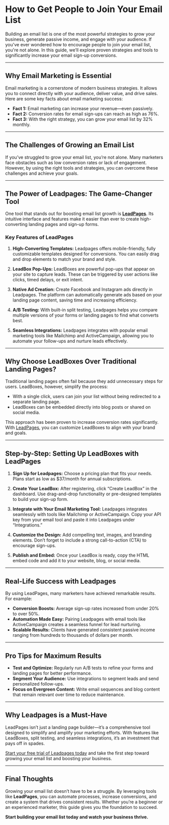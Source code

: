 # How to Get People to Join Your Email List

Building an email list is one of the most powerful strategies to grow your business, generate passive income, and engage with your audience. If you've ever wondered how to encourage people to join your email list, you're not alone. In this guide, we’ll explore proven strategies and tools to significantly increase your email sign-up conversions.

---

## Why Email Marketing is Essential

Email marketing is a cornerstone of modern business strategies. It allows you to connect directly with your audience, deliver value, and drive sales. Here are some key facts about email marketing success:
- **Fact 1:** Email marketing can increase your revenue—even passively.
- **Fact 2:** Conversion rates for email sign-ups can reach as high as 76%.
- **Fact 3:** With the right strategy, you can grow your email list by 32% monthly.

---

## The Challenges of Growing an Email List

If you’ve struggled to grow your email list, you’re not alone. Many marketers face obstacles such as low conversion rates or lack of engagement. However, by using the right tools and strategies, you can overcome these challenges and achieve your goals.

---

## The Power of Leadpages: The Game-Changer Tool

One tool that stands out for boosting email list growth is **[LeadPages](https://bit.ly/LEadPages)**. Its intuitive interface and features make it easier than ever to create high-converting landing pages and sign-up forms.

### Key Features of LeadPages
1. **High-Converting Templates:**
   Leadpages offers mobile-friendly, fully customizable templates designed for conversions. You can easily drag and drop elements to match your brand and style.
   
2. **LeadBox Pop-Ups:**
   LeadBoxes are powerful pop-ups that appear on your site to capture leads. These can be triggered by user actions like clicks, timed delays, or exit intent.

3. **Native Ad Creation:**
   Create Facebook and Instagram ads directly in Leadpages. The platform can automatically generate ads based on your landing page content, saving time and increasing efficiency.

4. **A/B Testing:**
   With built-in split testing, Leadpages helps you compare multiple versions of your forms or landing pages to find what converts best.

5. **Seamless Integrations:**
   Leadpages integrates with popular email marketing tools like Mailchimp and ActiveCampaign, allowing you to automate your follow-ups and nurture leads effectively.

---

## Why Choose LeadBoxes Over Traditional Landing Pages?

Traditional landing pages often fail because they add unnecessary steps for users. LeadBoxes, however, simplify the process:
- With a single click, users can join your list without being redirected to a separate landing page.
- LeadBoxes can be embedded directly into blog posts or shared on social media.

This approach has been proven to increase conversion rates significantly. With [LeadPages](https://bit.ly/LEadPages), you can customize LeadBoxes to align with your brand and goals.

---

## Step-by-Step: Setting Up LeadBoxes with LeadPages

1. **Sign Up for Leadpages:**
   Choose a pricing plan that fits your needs. Plans start as low as $37/month for annual subscriptions.

2. **Create Your LeadBox:**
   After registering, click “Create LeadBox” in the dashboard. Use drag-and-drop functionality or pre-designed templates to build your sign-up form.

3. **Integrate with Your Email Marketing Tool:**
   Leadpages integrates seamlessly with tools like Mailchimp or ActiveCampaign. Copy your API key from your email tool and paste it into Leadpages under “Integrations.”

4. **Customize the Design:**
   Add compelling text, images, and branding elements. Don’t forget to include a strong call-to-action (CTA) to encourage sign-ups.

5. **Publish and Embed:**
   Once your LeadBox is ready, copy the HTML embed code and add it to your website, blog, or social media.

---

## Real-Life Success with Leadpages

By using LeadPages, many marketers have achieved remarkable results. For example:
- **Conversion Boosts:** Average sign-up rates increased from under 20% to over 50%.
- **Automation Made Easy:** Pairing Leadpages with email tools like ActiveCampaign creates a seamless funnel for lead nurturing.
- **Scalable Results:** Clients have generated consistent passive income ranging from hundreds to thousands of dollars per month.

---

## Pro Tips for Maximum Results

- **Test and Optimize:** Regularly run A/B tests to refine your forms and landing pages for better performance.
- **Segment Your Audience:** Use integrations to segment leads and send personalized follow-ups.
- **Focus on Evergreen Content:** Write email sequences and blog content that remain relevant over time to reduce maintenance.

---

## Why Leadpages is a Must-Have

LeadPages isn’t just a landing page builder—it’s a comprehensive tool designed to simplify and amplify your marketing efforts. With features like LeadBoxes, split testing, and seamless integrations, it’s an investment that pays off in spades.

[Start your free trial of Leadpages today](https://bit.ly/LEadPages) and take the first step toward growing your email list and boosting your business.

---

## Final Thoughts

Growing your email list doesn’t have to be a struggle. By leveraging tools like **LeadPages**, you can automate processes, increase conversions, and create a system that drives consistent results. Whether you’re a beginner or an experienced marketer, this guide gives you the foundation to succeed.

**Start building your email list today and watch your business thrive.**
